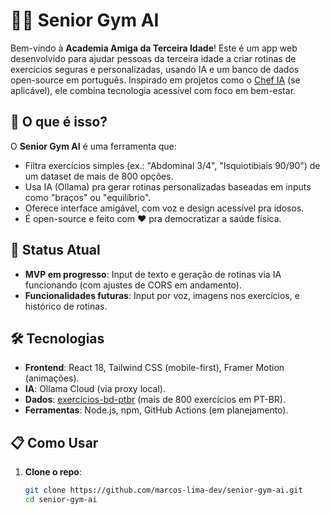 # 🏋️‍♀️ Senior Gym AI

Bem-vindo à **Academia Amiga da Terceira Idade**! Este é um app web desenvolvido para ajudar pessoas da terceira idade a criar rotinas de exercícios seguras e personalizadas, usando IA e um banco de dados open-source em português. Inspirado em projetos como o [Chef IA](https://github.com/seu-usuario/chef-ia) (se aplicável), ele combina tecnologia acessível com foco em bem-estar.

## 🎯 O que é isso?
O **Senior Gym AI** é uma ferramenta que:
- Filtra exercícios simples (ex.: "Abdominal 3/4", "Isquiotibiais 90/90") de um dataset de mais de 800 opções.
- Usa IA (Ollama) pra gerar rotinas personalizadas baseadas em inputs como "braços" ou "equilíbrio".
- Oferece interface amigável, com voz e design acessível pra idosos.
- É open-source e feito com ❤️ pra democratizar a saúde física.

## 🚀 Status Atual
- **MVP em progresso**: Input de texto e geração de rotinas via IA funcionando (com ajustes de CORS em andamento).
- **Funcionalidades futuras**: Input por voz, imagens nos exercícios, e histórico de rotinas.

## 🛠️ Tecnologias
- **Frontend**: React 18, Tailwind CSS (mobile-first), Framer Motion (animações).
- **IA**: Ollama Cloud (via proxy local).
- **Dados**: [exercicios-bd-ptbr](https://github.com/joao-gugel/exercicios-bd-ptbr) (mais de 800 exercícios em PT-BR).
- **Ferramentas**: Node.js, npm, GitHub Actions (em planejamento).

## 📋 Como Usar
1. **Clone o repo**:
   ```bash
   git clone https://github.com/marcos-lima-dev/senior-gym-ai.git
   cd senior-gym-ai